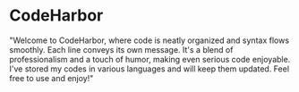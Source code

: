 # CodeHarbor

"Welcome to CodeHarbor, where code is neatly organized and syntax flows smoothly. Each line conveys its own message. It's a blend of professionalism and a touch of humor, making even serious code enjoyable. I've stored my codes in various languages and will keep them updated. Feel free to use and enjoy!"
